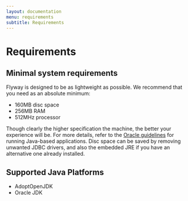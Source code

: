 ```yaml
---
layout: documentation
menu: requirements
subtitle: Requirements
---
```


# Requirements

## Minimal system requirements

Flyway is designed to be as lightweight as possible. We recommend that you need as an absolute minimum:

- 160MB disc space
- 256MB RAM
- 512MHz processor

Though clearly the higher specification the machine, the better your experience will be. For more details, refer to the [Oracle guidelines](https://www.java.com/en/download/help/sysreq.html) for running Java-based applications. Disc space can be saved by removing unwanted JDBC drivers, and also the embedded JRE if you have an alternative one already installed.

## Supported Java Platforms

- AdoptOpenJDK
- Oracle JDK
